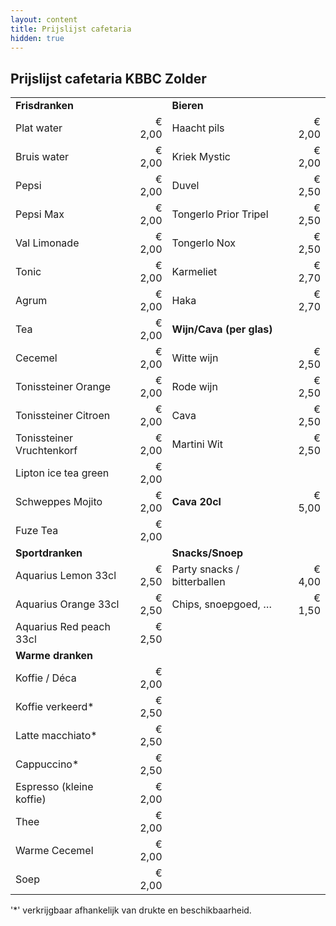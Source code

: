 ```yaml
---
layout: content
title: Prijslijst cafetaria
hidden: true
---
```


## Prijslijst cafetaria KBBC Zolder

|  |  |  |  |
|:---|---:|:---|---:|
| **Frisdranken** | | **Bieren** | |
| Plat water | € 2,00 | Haacht pils | € 2,00 |
| Bruis water | € 2,00 | Kriek Mystic	| € 2,00 |
| Pepsi | € 2,00 | Duvel | € 2,50 |
| Pepsi Max | € 2,00 | Tongerlo Prior Tripel | € 2,50 |
| Val Limonade | € 2,00 | Tongerlo Nox |	€ 2,50 |
| Tonic | € 2,00 | Karmeliet | € 2,70 |
| Agrum | € 2,00 | Haka | € 2,70 |
| Tea | € 2,00 | **Wijn/Cava (per glas)** | |
| Cecemel | € 2,00 | Witte wijn | € 2,50 |
| Tonissteiner Orange | € 2,00 | Rode wijn | € 2,50 |
| Tonissteiner Citroen | € 2,00 | Cava	| € 2,50 |
| Tonissteiner Vruchtenkorf | € 2,00 | Martini Wit | € 2,50 |
| Lipton ice tea green | € 2,00 |||
| Schweppes Mojito | € 2,00 | **Cava 20cl** | € 5,00 |
| Fuze Tea | € 2,00 |||
| **Sportdranken** | | **Snacks/Snoep** ||
| Aquarius Lemon 33cl | € 2,50 | Party snacks / bitterballen | € 4,00 |
| Aquarius Orange 33cl | € 2,50 | Chips, snoepgoed, … | € 1,50 |
| Aquarius Red peach 33cl | € 2,50 |||
| **Warme dranken** | |||
| Koffie / Déca| € 2,00|||
| Koffie verkeerd*| € 2,50|||
| Latte macchiato*| € 2,50|||
| Cappuccino*| € 2,50|||
| Espresso (kleine koffie)| € 2,00|||
| Thee | € 2,00|||
| Warme Cecemel | € 2,00|||
| Soep | € 2,00|||

'*' verkrijgbaar afhankelijk van drukte en beschikbaarheid.





